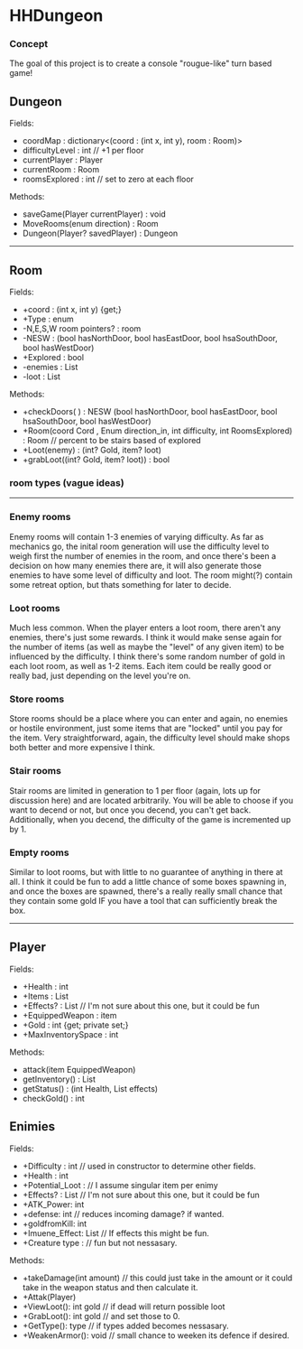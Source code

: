 # HHDungeon

### Concept

The goal of this project is to create a console "rougue-like" turn based game!

<!-- ### Must Have
| Dungeon | Character | Player | Enemy | Items | Rooms | Console |
|-----|-----|-----|-----|-----|-----|-----|
|Floor generation Method|Health | | |Armor |List<Room> connected rooms |Draw dungeon |
|Size of floor|Strength | | |Weapon |Room Type | |
|Default room |Attack | | | | | |
|Room quantities | | | | | | |
| | | | | | | |
| | | | | | | |
| | | | | | | |
| | | | | | | |
| | | | | | | |

### Should Have
| Dungeon | Character | Player | Enemy | Items | Rooms | Console |
|-----|-----|-----|-----|-----|-----|-----|
|Retreat method |Weaknesses | |Death loot drop | | | |
| | | | | | | |
| | | | | | | |
| | | | | | | |
| | | | | | | |
| | | | | | | |
| | | | | | | |
| | | | | | | |
| | | | | | | |

### Could Have
| Dungeon | Character | Player | Enemy | Items | Rooms | Console |
|-----|-----|-----|-----|-----|-----|-----|
| |Move speed? |Death effect | |Enchantements | | |
| | | | |Retreat wings? | | |
| | | | | | | |
| | | | | | | |
| | | | | | | |
| | | | | | | |
| | | | | | | |
| | | | | | | |
| | | | | | | |

### Won't Have (yet)
| Dungeon | Character | Player | Enemy | Items | Rooms | Console |
|-----|-----|-----|-----|-----|-----|-----|
| | | | | | | |
| | | | | | | |
| | | | | | | |
| | | | | | | |
| | | | | | | |
| | | | | | | |
| | | | | | | |
| | | | | | | |
| | | | | | | |

------- -->

## Dungeon

Fields:

- coordMap : dictionary<(coord : (int x, int y), room : Room)>
- difficultyLevel : int // +1 per floor
- currentPlayer : Player
- currentRoom : Room
- roomsExplored : int // set to zero at each floor

Methods:
- saveGame(Player currentPlayer) : void
- MoveRooms(enum direction) : Room
- Dungeon(Player? savedPlayer) : Dungeon

-------

## Room

Fields:

- +coord : (int x, int y) {get;}
- +Type : enum
- -N,E,S,W room pointers? : room
- -NESW : (bool hasNorthDoor, bool hasEastDoor, bool hsaSouthDoor, bool hasWestDoor)
- +Explored : bool
- -enemies : List<enemy>
- -loot : List<Item>

Methods:

- +checkDoors( ) : NESW (bool hasNorthDoor, bool hasEastDoor, bool hsaSouthDoor, bool hasWestDoor)
- +Room(coord Cord , Enum direction_in, int difficulty, int RoomsExplored) : Room  // percent to be stairs based of explored
- +Loot(enemy) : (int? Gold, item? loot)
- +grabLoot((int? Gold, item? loot)) : bool


### room types (vague ideas)
-----
### Enemy rooms

Enemy rooms will contain 1-3 enemies of varying difficulty. As far as mechanics go, the inital room generation will use the difficulty level to weigh first the number of enemies in the room, and once there's been a decision on how many enemies there are, it will also generate those enemies to have some level of difficulty and loot. The room might(?) contain some retreat option, but thats something for later to decide.
 
 ### Loot rooms

Much less common. When the player enters a loot room, there aren't any enemies, there's just some rewards. I think it would make sense again for the number of items (as well as maybe the "level" of any given item) to be influenced by the difficulty. I think there's some random number of gold in each loot room, as well as 1-2 items. Each item could be really good or really bad, just depending on the level you're on.

### Store rooms

Store rooms should be a place where you can enter and again, no enemies or hostile environment, just some items that are "locked" until you pay for the item. Very straightforward, again, the difficulty level should make shops both better and more expensive I think.

### Stair rooms

Stair rooms are limited in generation to 1 per floor (again, lots up for discussion here) and are located arbitrarily. You will be able to choose if you want to decend or not, but once you decend, you can't get back. Additionally, when you decend, the difficulty of the game is incremented up by 1.

### Empty rooms

Similar to loot rooms, but with little to no guarantee of anything in there at all. I think it could be fun to add a little chance of some boxes spawning in, and once the boxes are spawned, there's a really really small chance that they contain some gold IF you have a tool that can sufficiently break the box.

-------

## Player

Fields:
- +Health : int
- +Items : List<item>
- +Effects? : List<enum> // I'm not sure about this one, but it could be fun
- +EquippedWeapon : item
- +Gold : int {get; private set;}
- +MaxInventorySpace : int


Methods:

- attack(item EquippedWeapon)
- getInventory() : List<items>
- getStatus() : (int Health, List<enum> effects)
- checkGold() : int


## Enimies

Fields:
- +Difficulty : int // used in constructor to determine other fields.
- +Health : int
- +Potential_Loot : <item> // I assume singular item per enimy
- +Effects? : List<enum> // I'm not sure about this one, but it could be fun
- +ATK_Power: int
- +defense: int // reduces incoming damage? if wanted.
- +goldfromKill: int
- +Imuene_Effect: List<enum> // If effects this might be fun. 
- +Creature type : <enum> // fun but not nessasary.

Methods:
- +takeDamage(int amount) // this could just take in the amount or it could take in the weapon status and then calculate it.
- +Attak(Player)
- +ViewLoot(): <item> int gold // if dead will return possible loot
- +GrabLoot(): <item> int gold // and set those to 0.
- +GetType(): <enum> type // if types added becomes nessasary.
- +WeakenArmor(): void // small chance to weeken its defence if desired.